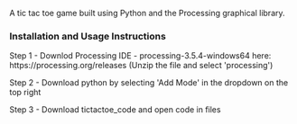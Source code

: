 A tic tac toe game built using Python and the Processing graphical library.

<h3>Installation and Usage Instructions</h3>
<p>Step 1 - Downlod Processing IDE - processing-3.5.4-windows64 here: https://processing.org/releases (Unzip the file and select 'processing')

Step 2 - Download python by selecting 'Add Mode' in the dropdown on the top right

Step 3 - Download tictactoe_code and open code in files</p>
